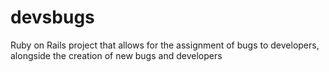 # devsbugs
Ruby on Rails project that allows for the assignment of bugs to developers, alongside the creation of new bugs and developers

